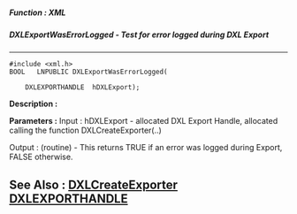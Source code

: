 ##### Function : XML
##### DXLExportWasErrorLogged - Test for error logged during DXL Export
---
```
#include <xml.h>
BOOL   LNPUBLIC DXLExportWasErrorLogged(

	DXLEXPORTHANDLE  hDXLExport);
```
**Description :**



**Parameters :**
Input :
hDXLExport  -  allocated DXL Export Handle, allocated calling the function DXLCreateExporter(..)

Output :
(routine)  -  This returns TRUE if an error was logged during Export, FALSE otherwise. 



**See Also :**
[DXLCreateExporter](/reference/Func/DXLCreateExporter)
[DXLEXPORTHANDLE](/reference/Data/DXLEXPORTHANDLE)
---
